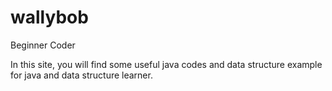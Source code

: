 # wallybob
Beginner Coder

In this site, you will find some useful java codes and data structure example for java and data structure learner.
